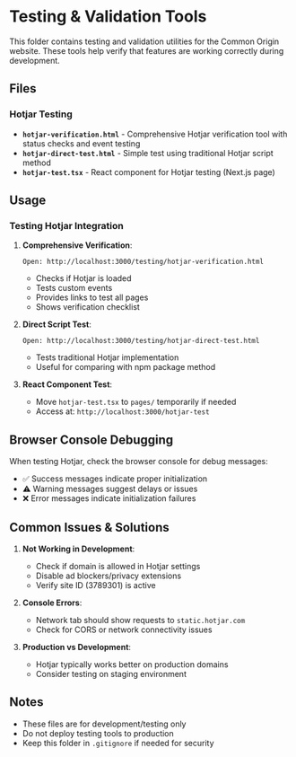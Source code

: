 # Testing & Validation Tools

This folder contains testing and validation utilities for the Common Origin website. These tools help verify that features are working correctly during development.

## Files

### Hotjar Testing
- **`hotjar-verification.html`** - Comprehensive Hotjar verification tool with status checks and event testing
- **`hotjar-direct-test.html`** - Simple test using traditional Hotjar script method
- **`hotjar-test.tsx`** - React component for Hotjar testing (Next.js page)

## Usage

### Testing Hotjar Integration

1. **Comprehensive Verification**:
   ```
   Open: http://localhost:3000/testing/hotjar-verification.html
   ```
   - Checks if Hotjar is loaded
   - Tests custom events
   - Provides links to test all pages
   - Shows verification checklist

2. **Direct Script Test**:
   ```
   Open: http://localhost:3000/testing/hotjar-direct-test.html
   ```
   - Tests traditional Hotjar implementation
   - Useful for comparing with npm package method

3. **React Component Test**:
   - Move `hotjar-test.tsx` to `pages/` temporarily if needed
   - Access at: `http://localhost:3000/hotjar-test`

## Browser Console Debugging

When testing Hotjar, check the browser console for debug messages:
- ✅ Success messages indicate proper initialization
- ⚠️ Warning messages suggest delays or issues
- ❌ Error messages indicate initialization failures

## Common Issues & Solutions

1. **Not Working in Development**:
   - Check if domain is allowed in Hotjar settings
   - Disable ad blockers/privacy extensions
   - Verify site ID (3789301) is active

2. **Console Errors**:
   - Network tab should show requests to `static.hotjar.com`
   - Check for CORS or network connectivity issues

3. **Production vs Development**:
   - Hotjar typically works better on production domains
   - Consider testing on staging environment

## Notes

- These files are for development/testing only
- Do not deploy testing tools to production
- Keep this folder in `.gitignore` if needed for security

